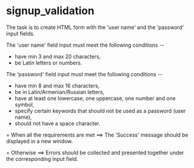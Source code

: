 # signup_validation

The task is to create HTML form with the 'user name' and the 'password' input fields.

The 'user name' field input must meet the following conditions --
* have min 3 and max 20 characters,
* be Latin letters or numbers․

The 'password' field input must meet the following conditions --
* have min 8 and max 16 characters,
* be in Latin/Armenian/Russian letters,
* have at least one lowercase, one uppercase, one number and one symbol,
* specify certain keywords that should not be used as a password (user name),
* should not have a space character.

= When all the requirements are met ==>
The 'Success' message should be displayed in a new window. 

= Otherwise ==> 
Errors should be collected and presented together under the corresponding input field.
